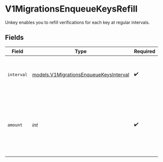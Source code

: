 # V1MigrationsEnqueueKeysRefill

Unkey enables you to refill verifications for each key at regular intervals.


## Fields

| Field                                                                                              | Type                                                                                               | Required                                                                                           | Description                                                                                        |
| -------------------------------------------------------------------------------------------------- | -------------------------------------------------------------------------------------------------- | -------------------------------------------------------------------------------------------------- | -------------------------------------------------------------------------------------------------- |
| `interval`                                                                                         | [models.V1MigrationsEnqueueKeysInterval](../models/v1migrationsenqueuekeysinterval.md)             | :heavy_check_mark:                                                                                 | Unkey will automatically refill verifications at the set interval.                                 |
| `amount`                                                                                           | *int*                                                                                              | :heavy_check_mark:                                                                                 | The number of verifications to refill for each occurrence is determined individually for each key. |